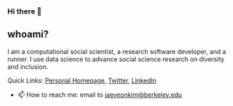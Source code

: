 ### Hi there 👋

## whoami?

I am a computational social scientist, a research software developer, and a runner. I use data science to advance social science research on diversity and inclusion.

Quick Links: [Personal Homepage](https://jaeyk.github.io/), [Twitter](https://twitter.com/JaeJaeykim2), [LinkedIn](https://www.linkedin.com/in/jae-yeon-kim/) 

- 📫 How to reach me: email to jaeyeonkim@berkeley.edu
